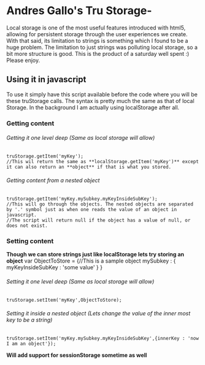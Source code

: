 Andres Gallo's Tru Storage-
============================

Local storage is one of the most useful features introduced with html5, allowing for persistent storage through the user experiences we create. With that said, its limitation to strings is something which I found to be a huge problem. The limitation to just strings was polluting local storage, so a bit more structure is good. This is the product of a saturday well spent :) Please enjoy.

Using it in javascript
----------------------

To use it simply have this script available before the code where you will be these truStorage calls. The syntax is pretty much the same as that of local Storage. In the background I am actually using localStorage after all. 
	
### Getting content ######
###### Getting it one level deep (Same as local storage will allow)
	truStorage.getItem('myKey'); 
	//This wil return the same as **localStorage.getItem('myKey')** except it can also return an **object** if that is what you stored. 

###### Getting content from a nested object
	truStorage.getItem('myKey.mySubkey.myKeyInsideSubKey'); 
	//This will go through the objects. The nested objects are separated by '.' symbol just as when one reads the value of an object in javascript.
	//The script will return null if the object has a value of null, or does not exist.
	
### Setting content ######
**Though we can store strings just like localStorage lets try storing an object**
    var ObjectToStore = {//This is a sample object 
	    mySubkey : {
		     myKeyInsideSubKey : 'some value'
	    }
    }

###### Setting it one level deep (Same as local storage will allow)
    truStorage.setItem('myKey',ObjectToStore); 
	
###### Setting it inside a nested object (Lets change the value of the inner most key to be a string)
    truStorage.setItem('myKey.mySubkey.myKeyInsideSubKey',{innerKey : 'now I am an object'}); 
	
	
**Will add support for sessionStorage sometime as well**
	
